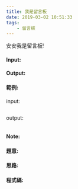 ```yaml
---
title: 我是留言板
date: 2019-03-02 10:51:33
tags:
    - 留言板
---
```

安安我是留言板!
<!-- more -->
#### Input:

#### Output:

#### 範例:

input:
```

```
output:
```

```

#### Note:

#### 題意:

#### 思路:

#### 程式碼:


